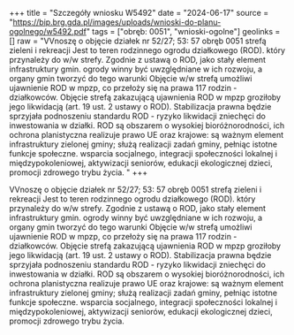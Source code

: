 +++
title = "Szczegóły wniosku W5492"
date = "2024-06-17"
source = "https://bip.brg.gda.pl/images/uploads/wnioski-do-planu-ogolnego/w5492.pdf"
tags = ["obręb: 0051", "wnioski-ogolne"]
geolinks = []
raw = "VVnoszę o objęcie działek nr 52/27; 53: 57 obręb 0051 strefą zieleni i rekreacji Jest to teren rodzinnego ogrodu działkowego (ROD). który przynależy do w/w strefy. Zgodnie z ustawą o ROD, jako stały element infrastruktury gmin. ogrody winny być uwzględniane w ich rozwoju, a organy gmin tworzyć do tego warunki Objęcie w/w strefą umożliwi ujawnienie ROD w mpzp, co przełoży się na prawa 117 rodzin - działkowców. Objęcie strefą zakazującą ujawnienia ROD w mpzp groziłoby jego likwidacją (art. 19 ust. 2 ustawy o ROD). Stabilizacja prawna będzie sprzyjała podnoszeniu standardu ROD - ryzyko likwidacji zniechęci do inwestowania w działki. ROD są obszarem o wysokiej bioróżnorodności, ich ochrona planistyczna realizuje prawo UE oraz krajowe: są ważnym element infrastruktury zielonej gminy; służą realizacji zadań gminy, pełniąc istotne funkcje społeczne. wsparcia socjalnego, integracji społeczności lokalnej i międzypokoleniowej, aktywizacji seniorów, edukacji ekologicznej dzieci, promocji zdrowego trybu życia. "
+++

VVnoszę o objęcie działek nr 52/27; 53: 57 obręb 0051 strefą zieleni i rekreacji Jest to teren
rodzinnego ogrodu działkowego (ROD). który przynależy do w/w strefy. Zgodnie z ustawą o ROD, jako stały
element infrastruktury gmin. ogrody winny być uwzględniane w ich rozwoju, a organy gmin tworzyć do tego
warunki Objęcie w/w strefą umożliwi ujawnienie ROD w mpzp, co przełoży się na prawa 117 rodzin -
działkowców. Objęcie strefą zakazującą ujawnienia ROD w mpzp groziłoby jego likwidacją (art. 19 ust. 2 ustawy
o ROD). Stabilizacja prawna będzie sprzyjała podnoszeniu standardu ROD - ryzyko likwidacji zniechęci do
inwestowania w działki. ROD są obszarem o wysokiej bioróżnorodności, ich ochrona planistyczna realizuje
prawo UE oraz krajowe: są ważnym element infrastruktury zielonej gminy; służą realizacji zadań gminy, pełniąc
istotne funkcje społeczne. wsparcia socjalnego, integracji społeczności lokalnej i międzypokoleniowej,
aktywizacji seniorów, edukacji ekologicznej dzieci, promocji zdrowego trybu życia.



